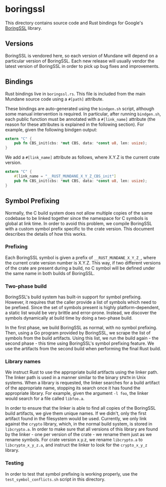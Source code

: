 <!-- Copyright 2018 Google LLC

Use of this source code is governed by an MIT-style
license that can be found in the LICENSE file or at
https://opensource.org/licenses/MIT. -->

# boringssl

This directory contains source code and Rust bindings for Google's
[BoringSSL](https://boringssl.googlesource.com/boringssl/) library.

## Versions

BoringSSL is vendored here, so each version of Mundane will depend on a
particular version of BoringSSL. Each new release will usually vendor the latest
version of BoringSSL in order to pick up bug fixes and improvements.

## Bindings

Rust bindings live in `boringssl.rs`. This file is included from the main
Mundane source code using a `#[path]` attribute.

These bindings are auto-generated using the `bindgen.sh` script, although some
manual intervention is required. In particular, after running `bindgen.sh`, each
public function must be annotated with a `#[link_name]` attribute (the reason
for these attributes is explained in the following section). For example, given
the following bindgen output:

```rust
extern "C" {
    pub fn CBS_init(cbs: *mut CBS, data: *const u8, len: usize);
}
```

We add a `#[link_name]` attribute as follows, where X.Y.Z is the current crate
version.

```rust
extern "C" {
    #[link_name = "__RUST_MUNDANE_X_Y_Z_CBS_init"]
    pub fn CBS_init(cbs: *mut CBS, data: *const u8, len: usize);
}
```

## Symbol Prefixing

Normally, the C build system does not allow multiple copies of the same codebase
to be linked together since the namespace for C symbols is global at link time.
In order to avoid this problem, we compile BoringSSL with a custom symbol prefix
specific to the crate version. This document describes the details of how this
works.

### Prefixing

Each BoringSSL symbol is given a prefix of `__RUST_MUNDANE_X_Y_Z_`, where the
current crate version number is X.Y.Z. This way, if two different versions of
the crate are present during a build, no C symbol will be defined under the same
name in both builds of BoringSSL.

### Two-phase build

BoringSSL's build system has built-in support for symbol prefixing. However, it
requires that the caller provide a list of symbols which need to be prefixed.
Since the set of symbols present is highly platform-dependent, a static list
would be very brittle and error-prone. Instead, we discover the symbols
dynamically at build time by doing a two-phase build.

In the first phase, we build BoringSSL as normal, with no symbol prefixing.
Then, using a Go program provided by BoringSSL, we scrape the list of symbols
from the build artifacts. Using this list, we run the build again - the second
phase - this time using BoringSSL's symbol prefixing feature. We use the
artifacts from the second build when performing the final Rust build.

### Library names

We instruct Rust to use the appropriate build artifacts using the linker path.
The linker path is used in a manner similar to the binary `$PATH` in Unix
systems. When a library is requested, the linker searches for a build artifact
of the appropriate name, stopping its search once it has found the appropriate
library. For example, given the argument `-l foo`, the linker would search for a
file called `libfoo.a`.

In order to ensure that the linker is able to find all copies of the BoringSSL
build artifacts, we give them unique names. If we didn't, only the first
artifact found in the filesystem would be used. Currently, we only link against
the `crypto` library, which, in the normal build system, is stored in
`libcrypto.a`. In order to make sure that all versions of this library are found
by the linker - one per version of the crate - we rename them just as we rename
symbols. For crate version x.y.z, we rename `libcrypto.a` to
`libcrypto_x_y_z.a`, and instruct the linker to look for the `crypto_x_y_z`
library.

### Testing

In order to test that symbol prefixing is working properly, use the
`test_symbol_conflicts.sh` script in this directory.